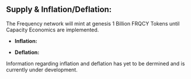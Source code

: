 ## Supply & Inflation/Deflation:

The Frequency network will mint at genesis 1 Billion FRQCY Tokens until Capacity Economics are implemented.  

* **Inflation:**

* **Deflation:**

Information regarding inflation and deflation has yet to be dermined and is currently under development.

	